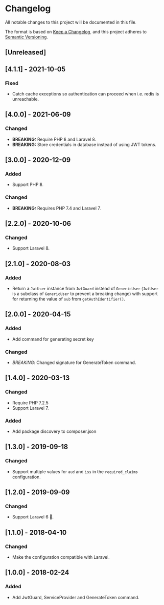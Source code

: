 # Changelog

All notable changes to this project will be documented in this file.

The format is based on [Keep a Changelog](https://keepachangelog.com/en/1.0.0/),
and this project adheres to [Semantic Versioning](https://semver.org/spec/v2.0.0.html).

## [Unreleased]


## [4.1.1] - 2021-10-05

### Fixed
- Catch cache exceptions so authentication can proceed when i.e. redis is unreachable.

## [4.0.0] - 2021-06-09

### Changed
- **BREAKING:** Require PHP 8 and Laravel 8.
- **BREAKING:** Store credentials in database instead of using JWT tokens.


## [3.0.0] - 2020-12-09

### Added
- Support PHP 8.

### Changed
- **BREAKING:** Requires PHP 7.4 and Laravel 7.


## [2.2.0] - 2020-10-06

### Changed
- Support Laravel 8.


## [2.1.0] - 2020-08-03

### Added
- Return a `JwtUser` instance from `JwtGuard` instead of `GenericUser` (`JwtUser` is a subclass of `GenericUser` to prevent a breaking change) with support for returning the value of `sub` from `getAuthIdentifier()`.


## [2.0.0] - 2020-04-15

### Added
- Add command for generating secret key

### Changed
- *BREAKING*: Changed signature for GenerateToken command.


## [1.4.0] - 2020-03-13

### Changed
- Require PHP 7.2.5
- Support Laravel 7.

### Added
- Add package discovery to composer.json


## [1.3.0] - 2019-09-18

### Changed
- Support multiple values for `aud` and `iss` in the `required_claims` configuration.

## [1.2.0] - 2019-09-09

### Changed
- Support Laravel 6 🎉.


## [1.1.0] - 2018-04-10

### Changed
- Make the configuration compatible with Laravel.


## [1.0.0] - 2018-02-24

### Added
- Add JwtGuard, ServiceProvider and GenerateToken command.
